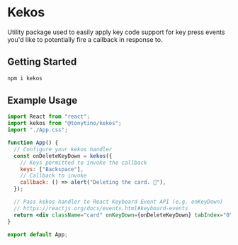 # Kekos

Utility package used to easily apply key code support for key press events you'd like to potentially fire a callback in response to.
## Getting Started

```bash
npm i kekos
```

## Example Usage

```jsx
import React from "react";
import kekos from "@tonytino/kekos";
import "./App.css";

function App() {
  // Configure your kekos handler
  const onDeleteKeyDown = kekos({
    // Keys permitted to invoke the callback
    keys: ["Backspace"],
    // Callback to invoke
    callback: () => alert("Deleting the card. 🚮"),
  });

  // Pass kekos handler to React Keyboard Event API (e.g. onKeyDown)
  // https://reactjs.org/docs/events.html#keyboard-events
  return <div className="card" onKeyDown={onDeleteKeyDown} tabIndex="0" />;
}

export default App;
```
